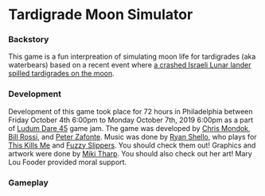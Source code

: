 # Tardigrade Moon Simulator

### Backstory
This game is a fun interpreation of simulating moon life for tardigrades (aka waterbears) based on a recent event where [a crashed Israeli Lunar lander spilled tardigrades on the moon](https://www.wired.com/story/a-crashed-israeli-lunar-lander-spilled-tardigrades-on-the-moon/).

### Development
Development of this game took place for 72 hours in Philadelphia between Friday October 4th 6:00pm to Monday October 7th, 2019 6:00pm as a part of [Ludum Dare 45](https://ldjam.com/events/ludum-dare/45) game jam. The game was developed by [Chris Mondok](https://chrismondok.github.io/), [Bill Rossi](https://github.com/bassguitarbill), and [Peter Zafonte](https://www.pzafonte.com/). Music was done by [Ryan Shello](https://www.instagram.com/shellocity/), who plays for [This Kills Me](https://thiskillsme.bandcamp.com/) and [Fuzzy Slippers](https://fuzzyslippers.bandcamp.com/). You should check them out! Graphics and artwork were done by [Miki Tharp](https://www.mikitharp.com/). You should also check out her art! Mary Lou Fooder provided moral support.

### Gameplay
